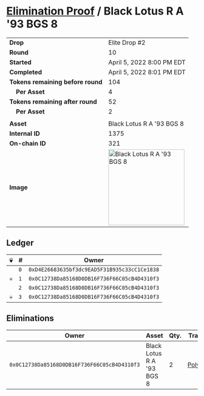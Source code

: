 # [Elimination Proof](./readme.md) / Black Lotus R A &#039;93 BGS 8

|||
|---|---|
| **Drop** | Elite Drop #2 |
| **Round** | 10 |
| **Started** | April 5, 2022 8:00 PM EDT |
| **Completed** | April 5, 2022 8:01 PM EDT |
| **Tokens remaining before round** | 104 |
| **&nbsp;&nbsp;&nbsp;&nbsp;Per Asset** | 4 |
| **Tokens remaining after round** | 52 |
| **&nbsp;&nbsp;&nbsp;&nbsp;Per Asset** | 2 |
| | |
| **Asset** | Black Lotus R A &#039;93 BGS 8 |
| **Internal ID** | 1375 |
| **On-chain ID** | 321 |
| **Image** | <img src="https://tcdn.blokpax.com/95e5eeed-5ebd-44d0-b2a9-7c82b8880861/bc6a47df3ab6da99e17c64bfcffde704ed7647974e30527ba65a38f8a23b6291.png" height="200" alt="Black Lotus R A &#039;93 BGS 8" /> |

## Ledger

| 💀 | # | Owner |
| --- | --- | --- |
|  | `0` | `0xD4E26683635bf3dc9EAD5F31B935c33cC1Ce1838` |
| 💀 | `1` | `0x0C12738Da85168D0DB16F736F66C05cB4D4310f3` |
|  | `2` | `0x0C12738Da85168D0DB16F736F66C05cB4D4310f3` |
| 💀 | `3` | `0x0C12738Da85168D0DB16F736F66C05cB4D4310f3` |


## Eliminations

| Owner | Asset | Qty. | Transaction |
| --- | --- | --- | --- |
| `0x0C12738Da85168D0DB16F736F66C05cB4D4310f3` | Black Lotus R A '93 BGS 8 | 2 | [Polygonscan](https://polygonscan.com/tx/0xffe8ddefd2c514af27f17f767a3683f67e4ae2679d4ebb855ab84e4ed0440408) |
